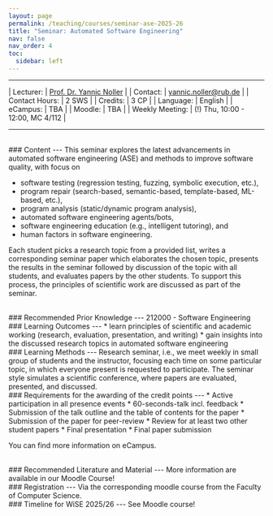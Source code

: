 ```yaml
---
layout: page
permalink: /teaching/courses/seminar-ase-2025-26
title: "Seminar: Automated Software Engineering"
nav: false
nav_order: 4
toc:
  sidebar: left
---
```


---

| Lecturer: | [Prof. Dr. Yannic Noller](https://informatik.rub.de/ac-personen/yannic-noller/) |
| Contact: | yannic.noller@rub.de |
| Contact Hours: | 2 SWS |
| Credits: | 3 CP |
| Language: | English |
| eCampus: | TBA | 
| Moodle: | TBA |
| Weekly Meeting: | (!) Thu, 10:00 - 12:00, MC 4/112 |

---

<br>
### Content
---
This seminar explores the latest advancements in automated software engineering (ASE) and methods to improve software quality, with focus on

* software testing (regression testing, fuzzing, symbolic execution, etc.),
* program repair (search-based, semantic-based, template-based, ML-based, etc.),
* program analysis (static/dynamic program analysis),
* automated software engineering agents/bots,
* software engineering education (e.g., intelligent tutoring), and
* human factors in software engineering.

Each student picks a research topic from a provided list, writes a corresponding seminar paper which elaborates the chosen topic, presents the results in the seminar followed by discussion of the topic with all students, and evaluates papers by the other students. To support this process, the principles of scientific work are discussed as part of the seminar.

<br>
### Recommended Prior Knowledge
---
212000 - Software Engineering


<br>
### Learning Outcomes
---
* learn principles of scientific and academic working (research, evaluation, presentation, and writing)
* gain insights into the discussed research topics in automated software engineering


<br>
### Learning Methods
---
Research seminar, i.e., we meet weekly in small group of students and the instructor, focusing each time on some particular topic, in which everyone present is requested to participate. The seminar style simulates a scientific conference, where papers are evaluated, presented, and discussed.


<br>
### Requirements for the awarding of the credit points
---
* Active participation in all presence events
* 60-seconds-talk incl. feedback
* Submission of the talk outline and the table of contents for the paper
* Submission of the paper for peer-review
* Review for at least two other student papers 
* Final presentation
* Final paper submission

You can find more information on eCampus.

<!--
<br>
### Study Program
---
This seminar can be integrated in all current study programs (Bachelor/Master) at the faculty of computer science.
-->

<br>
### Recommended Literature and Material
---
More information are available in our Moodle Course!

<br>
### Registration
---
Via the corresponding moodle course from the Faculty of Computer Science.

<br>
### Timeline for WiSE 2025/26
---
See Moodle course!


